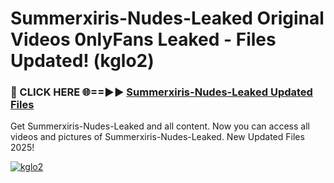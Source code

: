 # Summerxiris-Nudes-Leaked Original Videos 0nlyFans Leaked - Files Updated! (kglo2)

<h3>🔴 CLICK HERE 🌐==►► <a href="https://tinyurl.com/4mcuefdz" rel="nofollow">Summerxiris-Nudes-Leaked Updated Files</a></h3>

Get Summerxiris-Nudes-Leaked and all content. Now you can access all videos and pictures of Summerxiris-Nudes-Leaked. New Updated Files 2025!

[![kglo2](https://i.imgur.com/StAQSOY.gif)](https://tinyurl.com/4mcuefdz)
